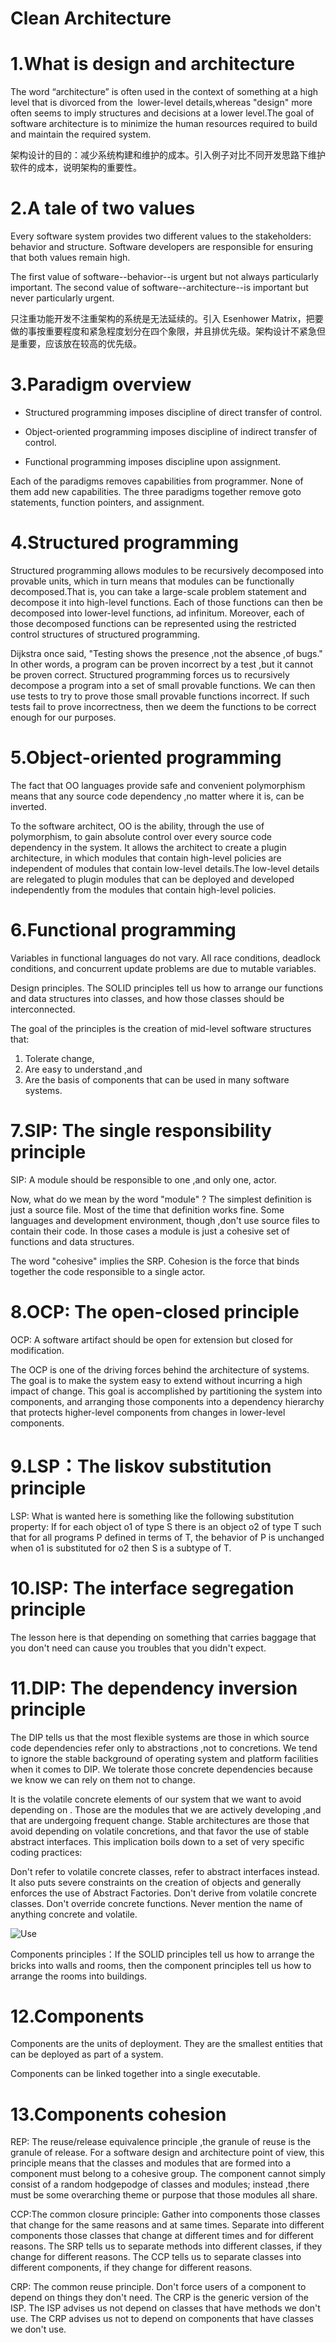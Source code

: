 # Clean Architecture

# 1.What is design and architecture

The word “architecture” is often used in the context of something at a high level that is divorced from the  lower-level details,whereas "design" more often seems to imply structures and decisions at a lower level.The goal of software architecture is to minimize the human resources required to build and maintain the required system.

架构设计的目的：减少系统构建和维护的成本。引入例子对比不同开发思路下维护软件的成本，说明架构的重要性。

# 2.A tale of two values

Every software system provides two different values to the stakeholders: behavior and structure. Software developers are responsible for ensuring that both values remain high.

The first value of software--behavior--is urgent but not always particularly important. The second value of software--architecture--is important but never particularly urgent.

只注重功能开发不注重架构的系统是无法延续的。引入 Esenhower Matrix，把要做的事按重要程度和紧急程度划分在四个象限，并且排优先级。架构设计不紧急但是重要，应该放在较高的优先级。

# 3.Paradigm overview

- Structured programming imposes discipline of direct transfer of control.

- Object-oriented programming imposes discipline of indirect transfer of control.

- Functional programming imposes discipline upon assignment.

Each of the paradigms removes capabilities from programmer. None of them add new capabilities. The three paradigms together remove goto statements, function pointers, and assignment.

# 4.Structured programming

Structured programming allows modules to be recursively decomposed into provable units, which in turn means that modules can be functionally decomposed.That is, you can take a large-scale problem statement and decompose it into high-level functions. Each of those functions can then be decomposed into lower-level functions, ad infinitum. Moreover, each of those decomposed functions can be represented using the restricted control structures of structured programming.

Dijkstra once said, "Testing shows the presence ,not the absence ,of bugs." In other words, a program can be proven incorrect by a test ,but it cannot be proven correct. Structured programming forces us to recursively decompose a program into a set of small provable functions. We can then use tests to try to prove those small provable functions incorrect. If such tests fail to prove incorrectness, then we deem the functions to be correct enough for our purposes.

# 5.Object-oriented programming

The fact that OO languages provide safe and convenient polymorphism means that any source code dependency ,no matter where it is, can be inverted.

To the software architect, OO is the ability, through the use of polymorphism, to gain absolute control over every source code dependency in the system. It allows the architect to create a plugin architecture, in which modules that contain high-level policies are independent of modules that contain low-level details.The low-level details are relegated to plugin modules that can be deployed and developed independently from the modules that contain high-level policies.

# 6.Functional programming

Variables in functional languages do not vary. All race conditions, deadlock conditions, and concurrent update problems are due to mutable variables.

Design principles. The SOLID principles tell us how to arrange our functions and data structures into classes, and how those classes should be interconnected.

The goal of the principles is the creation of mid-level software structures that:

1. Tolerate change,
2. Are easy to understand ,and
3. Are the basis of components that can be used in many software systems.

# 7.SIP: The single responsibility principle

SIP: A module should be responsible to one ,and only one, actor.

Now, what do we mean by the word "module" ? The simplest definition is just a source file. Most of the time that definition works fine. Some languages and development environment, though ,don't use source files to contain their code. In those cases a module is just a cohesive set of functions and data structures.

The word "cohesive" implies the SRP. Cohesion is the force that binds together the code responsible to a single actor.

# 8.OCP: The open-closed principle

OCP: A software artifact should be open for extension but closed for modification.

The OCP is one of the driving forces behind the architecture of systems. The goal is to make the system easy to extend without incurring a high impact of change. This goal is accomplished by partitioning the system into components, and arranging those components into a dependency hierarchy that protects higher-level components from changes in lower-level components.

# 9.LSP：The liskov substitution principle

LSP: What is wanted here is something like the following substitution property: If for each object o1 of type S there is an object o2 of type T such that for all programs P defined in terms of T, the behavior of P is unchanged when o1 is substituted for o2 then S is a subtype of T.

# 10.ISP: The interface segregation principle

The lesson here is that depending on something that carries baggage that you don't need can cause you troubles that you didn't expect.

# 11.DIP: The dependency inversion principle

The DIP tells us that the most flexible systems are those in which source code dependencies refer only to abstractions ,not to concretions. We tend to ignore the stable background of operating system and platform facilities when it comes to DIP. We tolerate those concrete dependencies because we know we can rely on them not to change.

It is the volatile concrete elements of our system that we want to avoid depending on . Those are the modules that we are actively developing ,and that are undergoing frequent change. Stable architectures are those that avoid depending on volatile concretions, and that favor the use of stable abstract interfaces. This implication boils down to a set of very specific coding practices:

Don't refer to volatile concrete classes, refer to abstract interfaces instead. It also puts severe constraints on the creation of objects and generally enforces the use of Abstract Factories. Don't derive from volatile concrete classes. Don't override concrete functions. Never mention the name of anything concrete and volatile.

![Use](https://i.postimg.cc/htx9dGBj/image.png)

Components principles：If the SOLID principles tell us how to arrange the bricks into walls and rooms, then the component principles tell us how to arrange the rooms into buildings.

# 12.Components

Components are the units of deployment. They are the smallest entities that can be deployed as part of a system.

Components can be linked together into a single executable.

# 13.Components cohesion

REP: The reuse/release equivalence principle ,the granule of reuse is the granule of release. For a software design and architecture point of view, this principle means that the classes and modules that are formed into a component must belong to a cohesive group. The component cannot simply consist of a random hodgepodge of classes and modules; instead ,there must be some overarching theme or purpose that those modules all share.

CCP:The common closure principle: Gather into components those classes that change for the same reasons and at same times. Separate into different components those classes that change at different times and for different reasons. The SRP tells us to separate methods into different classes, if they change for different reasons. The CCP tells us to separate classes into different components, if they change for different reasons.

CRP: The common reuse principle. Don't force users of a component to depend on things they don't need. The CRP is the generic version of the ISP. The ISP advises us not depend on classes that have methods we don't use. The CRP advises us not to depend on components that have classes we don't use.
